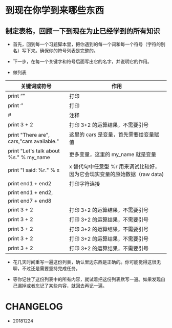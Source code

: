
# 到现在你学到来哪些东西


## 制定表格，回顾一下到现在为止已经学到的所有知识


- 首先，回到每一个习题脚本里，把你遇到的每一个词和每一个符号（字符的别名）写下来。确保你的符号列表是完整的。

- 下一步，在每一个关键字和符号后面写出它的名字，并说明它的作用。

-  做列表


|关键词或符号  | 作用     |
|------------|---------|
| print  “”    |    打印 |
| print ‘’     |    打印 |
| #    |    注释 |
| print 3 + 2  |    打印 3+2 的运算结果，不需要引号 |
| print "There are", cars,"cars available."  |    这里的 cars 是变量，首先需要给变量赋值 |
| print "Let's talk about %s." % my_name |   更多变量，这里的 my_name 就是变量|
| print "I said: %r." % x   |    x 替代句中任意型 %r 用来调试比较好，因为它会现实变量的原始数据（raw data)|
| print end1 + end2  |   打印字符连接 |
| print end1 + end2,
print end7 + end8  |    |
| print 3 + 2  |    打印 3+2 的运算结果，不需要引号 |
| print 3 + 2  |    打印 3+2 的运算结果，不需要引号 |
| print 3 + 2  |    打印 3+2 的运算结果，不需要引号 |
| print 3 + 2  |    打印 3+2 的运算结果，不需要引号 |
| print 3 + 2  |    打印 3+2 的运算结果，不需要引号 |








- 花几天时间重写一遍这份列表，确认里边东西是正确的。你可能觉得这很无聊，不过还是需要坚持完成任务。


- 等你记住了这份列表中的所有内容，就试着把这份列表默写一遍。如果发现自己漏掉或者忘记了某些内容，就回去再记一遍。




# CHANGELOG
- 20181224
